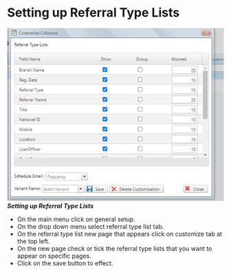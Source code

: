 # Setting up Referral Type Lists 
![How to setup referral type lists on the mfiexpert system](./images/Referral_type_lists.png "Referral Type Lists Setup")\
***Setting up Referral Type Lists***

- On the main menu click on general setup.
- On the drop down menu select referral type list tab.
- On the referral type list new page that appears click on customize tab at the top left.
- On the new page check or tick the referral type lists that you want to appear on specific pages.
- Click on the save button to effect.
